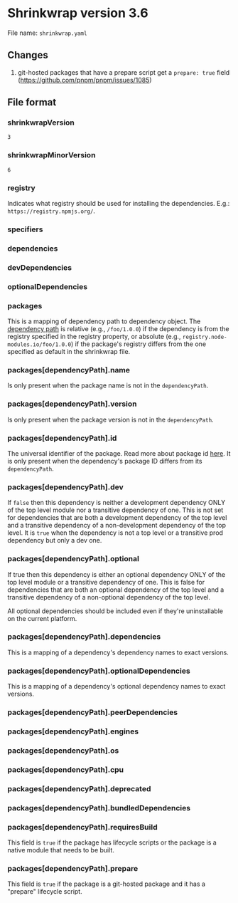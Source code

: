 # Shrinkwrap version 3.6

File name: `shrinkwrap.yaml`

## Changes

1. git-hosted packages that have a prepare script get a `prepare: true` field (https://github.com/pnpm/pnpm/issues/1085)

## File format

### shrinkwrapVersion

`3`

### shrinkwrapMinorVersion

`6`

### registry

Indicates what registry should be used for installing the dependencies. E.g.: `https://registry.npmjs.org/`.

### specifiers

### dependencies

### devDependencies

### optionalDependencies

### packages

This is a mapping of dependency path to dependency object. The [dependency path](../dependency-path.md) is relative (e.g., `/foo/1.0.0`) if the dependency
is from the registry specified in the registry property, or absolute (e.g., `registry.node-modules.io/foo/1.0.0`) if the package's
registry differs from the one specified as default in the shrinkwrap file.

### packages[dependencyPath].name

Is only present when the package name is not in the `dependencyPath`.

### packages[dependencyPath].version

Is only present when the package version is not in the `dependencyPath`.

### packages[dependencyPath].id

The universal identifier of the package. Read more about package id [here](../package-id.md).
It is only present when the dependency's package ID differs from its `dependencyPath`.

### packages[dependencyPath].dev

If `false` then this dependency is neither a development dependency ONLY of the top level module nor a transitive dependency of one. This is not set for dependencies that are both a development dependency of the top level and a transitive dependency of a non-development dependency of the top level.
It is `true` when the dependency is not a top level or a transitive prod dependency but only a dev one.

### packages[dependencyPath].optional

If true then this dependency is either an optional dependency ONLY of the top level module or a transitive dependency of one. This is false for dependencies that are both an optional dependency of the top level and a transitive dependency of a non-optional dependency of the top level.

All optional dependencies should be included even if they're uninstallable on the current platform.

### packages[dependencyPath].dependencies

This is a mapping of a dependency's dependency names to exact versions.

### packages[dependencyPath].optionalDependencies

This is a mapping of a dependency's optional dependency names to exact versions.

### packages[dependencyPath].peerDependencies

### packages[dependencyPath].engines

### packages[dependencyPath].os

### packages[dependencyPath].cpu

### packages[dependencyPath].deprecated

### packages[dependencyPath].bundledDependencies

### packages[dependencyPath].requiresBuild

This field is `true` if the package has lifecycle scripts or the package is a native module that needs to be built.

### packages[dependencyPath].prepare

This field is `true` if the package is a git-hosted package and it has a "prepare" lifecycle script.

